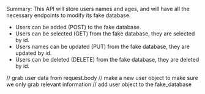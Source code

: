  Summary​: This API will store users ​names ​and ​ages​, and will have all the necessary endpoints to modify its fake database.

 -  Users can be added (POST) to the fake database.
- Users can be selected (GET) ​from​ the fake database, they are selected
by id.
- Users names can be updated (PUT) ​from​ the fake database, they are updated by id.
- Users can be deleted (DELETE) ​from​ the fake database, they are deleted​ by id.


// grab user data from request.body
// make a new user object to make sure we only grab relevant information
// add user object to the fake_database
